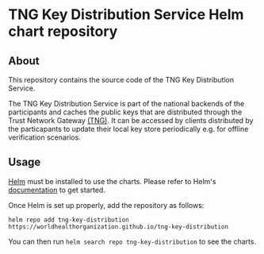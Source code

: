 # TNG Key Distribution Service Helm chart repository

## About

This repository contains the source code of the TNG Key Distribution Service.

The TNG Key Distribution Service is part of the national backends of the participants and caches the public keys that are distributed through the Trust Network Gateway [(TNG)](https://github.com/worldhealthorganization/smart-trust-network-gateway). It can be accessed by clients distributed by the particapants to update their local key store periodically e.g. for offline verification scenarios.

## Usage

[Helm](https://helm.sh) must be installed to use the charts.
Please refer to Helm's [documentation](https://helm.sh/docs/) to get started.

Once Helm is set up properly, add the repository as follows:

```console
helm repo add tng-key-distribution https://worldhealthorganization.github.io/tng-key-distribution
```

You can then run `helm search repo tng-key-distribution` to see the charts.